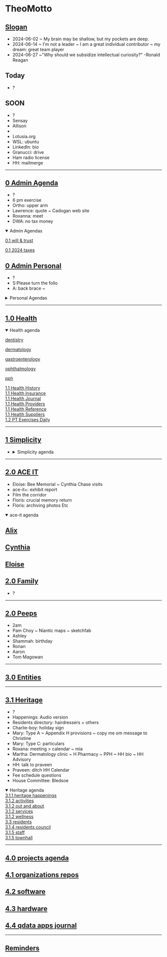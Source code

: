 # TheoMotto

## <a href="" onclick="parent.location.hash=&quot;https://api.github.com/repos/theo-armour/pages/contents/00-snippets/1-slogan-of-the-day.md&quot;">Slogan</a>

* 2024-06-02 ~ My brain may be shallow, but my pockets are deep.
* 2024-06-14 ~ I'm not a leader ~ I am a great individual contributor ~ my dream: great team player
* 2024-06-27 ~"Why should we subsidize intellectual curiosity?" -Ronald Reagan

## Today

* ?

## SOON

* ?
* Sensay
* Allison
*   
* Lotusia.org
* WSL: ubuntu
* LinkedIn: bio
* Granucci: drive
* Ham radio license
* HH: mailmerge

***

## <a href="" onclick="parent.location.hash=&quot;https://api.github.com/repos/theo-armour/agenda/contents/0-admin/0-admin-agenda.md&quot;">0 Admin Agenda</a>

* ?
* 6 pm exercise
* Ortho: upper arm
* Lawrence: quote ~ Cadogan web site
* Roxanna: meet
* DWA: no tax money

<details open=""><summary>Admin Agendas</summary><p></p><p><a href="" onclick="parent.location.hash=&quot;https://api.github.com/repos/theo-armour/agenda/contents/0-admin/will-trust/0-will-trust-agenda.md&quot;">0.1 will &amp; trust</a><br></p><p><a href="" onclick="parent.location.hash=&quot;https://api.github.com/repos/theo-armour/agenda/contents/0-admin/taxes/0-2024-taxes-agenda.md&quot;">0.1 2024 taxes</a><br></p></details>

## <a href="" onclick="parent.location.hash=&quot;https://api.github.com/repos/theo-armour/agenda/contents/0-admin-personal/0-admin-personal.md&quot;">0 Admin Personal</a>

* ?
* S:Please turn the follo
* A: back brace ~ 

<details><summary>Personal Agendas</summary><p></p><p><a href="" onclick="parent.location.hash=&quot;https://api.github.com/repos/theo-armour/agenda/contents/1-schedule-weekly.md&quot;">0.1-schedule-day</a>s-of-week<br><a href="" onclick="parent.location.hash=&quot;https://api.github.com/repos/theo-armour/agenda/contents/1-schedule-daily.md&quot;">0.1-schedule-daily</a><br><a href="" onclick="parent.location.hash=&quot;https://api.github.com/repos/theo-armour/agenda/contents/1-notes.md&quot;">0.1-notes</a><br></p><p></p></details>

***

## <a href="" onclick="parent.location.hash=&quot;https://api.github.com/repos/theo-armour/agenda/contents/1-health/0-health-agenda.md&quot;">1.0 Health</a>

<details open=""><summary>Health agenda</summary><p></p><p><a href="" onclick="parent.location.hash=&quot;https://api.github.com/repos/theo-armour/agenda/contents/1-health/dentistry.md&quot;">dentistry</a><br></p><p><a href="" onclick="parent.location.hash=&quot;https://api.github.com/repos/theo-armour/agenda/contents/1-health/dermatology.md&quot;">dermatology</a><br></p><p><a href="" onclick="parent.location.hash=&quot;https://api.github.com/repos/theo-armour/agenda/contents/1-health/gastroenterology.md&quot;">gastroenterology</a><br></p><p><a href="" onclick="parent.location.hash=&quot;https://api.github.com/repos/theo-armour/agenda/contents/1-health/ophthalmology.md&quot;">ophthalmology</a><br></p><p><a href="" onclick="parent.location.hash=&quot;https://api.github.com/repos/theo-armour/agenda/contents/1-health/2-pph.md&quot;">pph</a><br></p><p><a href="" onclick="parent.location.hash=&quot;https://api.github.com/repos/theo-armour/agenda/contents/1-health/1-health-history.md&quot;">1.1 Health History</a><br><a href="" onclick="parent.location.hash=&quot;https://api.github.com/repos/theo-armour/agenda/contents/1-health/1-health-insurance.md&quot;">1.1 Health Insurance</a><br><a href="" onclick="parent.location.hash=&quot;https://api.github.com/repos/theo-armour/agenda/contents/1-health/1-health-journal.md&quot;">1.1 Health Journal</a><br><a href="" onclick="parent.location.hash=&quot;https://api.github.com/repos/theo-armour/agenda/contents/1-health/1-health-providers.md&quot;">1.1 Health Providers</a><br><a href="" onclick="parent.location.hash=&quot;https://api.github.com/repos/theo-armour/agenda/contents/1-health/1-health-reference.md&quot;">1.1 Health Reference</a><br><a href="" onclick="parent.location.hash=&quot;https://api.github.com/repos/theo-armour/agenda/contents/1-health/1-health-suppliers.md&quot;">1.1 Health Suppliers</a><br><a href="" onclick="parent.location.hash=&quot;https://api.github.com/repos/theo-armour/agenda/contents/1-health/2-pt-exercise-routines-daily.md&quot;">1.2 PT Exercises Daily</a><br></p></details>

***

## <a href="" onclick="parent.location.hash=&quot;https://api.github.com/repos/theo-armour/agenda/contents/1-simplicity/0-simplicity-agenda.md&quot;">1 Simplicity</a>

* <details><summary>Simplicity agenda</summary><p><a href="" onclick="parent.location.hash=&quot;https://api.github.com/repos/theo-armour/agenda/contents/1-simplicity/archiving/0-archiving-agenda.md&quot;">1.1 Archiving</a></p><p><a href="" onclick="parent.location.hash=&quot;https://api.github.com/repos/theo-armour/agenda/contents/1-simplicity/claudia/0-archiving-agenda.md&quot;">1.2 Claudia</a></p><p>* ?</p><p></p></details>

***

## <a href="" onclick="parent.location.hash=&quot;https://api.github.com/repos/theo-armour/agenda/contents/2-ace-it/0-ace-it-agenda.md&quot;">2.0 ACE IT</a>

* Eloise: Bee Memorial ~ Cynthia Chase visits
* ace-it+: exhibit report
* Film the corridor
* Floris: crucial memory return
* Floris: archiving photos Etc

<details open=""><summary>ace-it agenda</summary><h2 id="ahrefonclickparentlocationhashquothttpsapigithubcomrepostheoarmouragendacontents2aceitalixmdquotalixa"><a href="" onclick="parent.location.hash=&quot;https://api.github.com/repos/theo-armour/agenda/contents/2-ace-it/alix.md&quot;">Alix</a></h2><p></p><h2 id="ahrefonclickparentlocationhashquothttpsapigithubcomrepostheoarmouragendacontents2aceitcynthiamdquotcynthiaa"><a href="" onclick="parent.location.hash=&quot;https://api.github.com/repos/theo-armour/agenda/contents/2-ace-it/cynthia.md&quot;">Cynthia</a></h2><p></p><h2 id="ahrefonclickparentlocationhashquothttpsapigithubcomrepostheoarmouragendacontents2aceiteloisemdquoteloisea"><a href="" onclick="parent.location.hash=&quot;https://api.github.com/repos/theo-armour/agenda/contents/2-ace-it/eloise.md&quot;">Eloise</a></h2><p></p></details>

## <a href="" onclick="parent.location.hash=&quot;https://api.github.com/repos/theo-armour/agenda/contents/2-family/0-family-agenda.md&quot;">2.0 Family</a>

* ?

***

## <a href="" onclick="parent.location.hash=&quot;https://api.github.com/repos/theo-armour/agenda/contents/2-peeps/0-peeps-agenda.md&quot;">2.0 Peeps</a>

* 2am
* Pam Choy ~ Niantic maps ~ sketchfab
* Ashley
* Shammah: birthday
* Ronan
* Aaron
* Tom Magowan

***

## <a href="" onclick="parent.location.hash=&quot;https://api.github.com/repos/theo-armour/agenda/contents/3-0-entities/0-entities-agenda.md&quot;">3.0 Entities</a>

***

## <a href="" onclick="parent.location.hash=&quot;https://api.github.com/repos/theo-armour/agenda/contents/3-1-heritage/0-heritage-agenda.md&quot;">3.1 Heritage</a>

* ?
* Happenings: Audio version
* Residents directory: hairdressers + others
* Charlie-boy: holiday sign
* Mary: Type A ~ Appendix H provisions ~ copy me om message to Christine
* Mary: Type C: particulars
* Roxana: meeting > calendar ~ mia
* Martha: Dermatology clinic ~ H Pharmacy ~ PPH ~ HH bio ~ HH Advisory
* HH: talk to praveen
* Praveen: ditch HH Calendar
* Fee schedule questions
* House Committee: Bledsoe

<details open=""><summary>Heritage agenda</summary> <a href="" onclick="parent.location.hash=&quot;https://api.github.com/repos/theo-armour/agenda/contents/3-1-heritage/3-1-heritage-happenings/0-heritage-happenings-agenda.md&quot;">3.1.1 heritage happenings</a><br><a href="" onclick="parent.location.hash=&quot;https://api.github.com/repos/theo-armour/agenda/contents/3-1-heritage/3-2-activities/0-activities.md&quot;">3.1.2 activities</a><br><a href="" onclick="parent.location.hash=&quot;https://api.github.com/repos/theo-armour/agenda/contents/3-1-heritage/3-2-out-and-about/0-out-and-about.md&quot;">3.1.2 out and about</a><br><a href="" onclick="parent.location.hash=&quot;https://api.github.com/repos/theo-armour/agenda/contents/3-1-heritage/3-2-services/0-services.md&quot;">3.1.2 services</a><br><a href="" onclick="parent.location.hash=&quot;https://api.github.com/repos/theo-armour/agenda/contents/3-1-heritage/3-2-wellness/0-wellness.md&quot;">3.1.2 wellness</a><br><a href="" onclick="parent.location.hash=&quot;https://api.github.com/repos/theo-armour/agenda/contents/3-1-heritage/3-3-residents/0-residents.md&quot;">3.3 residents</a><br><a href="" onclick="parent.location.hash=&quot;https://api.github.com/repos/theo-armour/agenda/contents/3-1-heritage/3-4-residents-council/1-residents-council.md&quot;">3.1.4 residents council</a><br><a href="" onclick="parent.location.hash=&quot;https://api.github.com/repos/theo-armour/agenda/contents/3-1-heritage/3-5-staff/1-staff.md&quot;">3.1.5 staff</a><br><a href="" onclick="parent.location.hash=&quot;https://api.github.com/repos/theo-armour/agenda/contents/3-1-heritage/3-5-townhall/0-townhall.md&quot;">3.1.5 townhall</a></details>

***

## <a href="" onclick="parent.location.hash=&quot;https://api.github.com/repos/theo-armour/agenda/contents/4-0-projects/0-projects-agenda.md&quot;">4.0 projects agenda<br></a>

## <a href="" onclick="parent.location.hash=&quot;https://api.github.com/repos/theo-armour/agenda/contents/4-1-organizations-repos/0-organizations-repos.md&quot;">4.1 organizations repos<br></a>

## <a href="" onclick="parent.location.hash=&quot;https://api.github.com/repos/theo-armour/agenda/contents/4-2-software/0-software-agenda.md&quot;">4.2 software<br></a>

## <a href="" onclick="parent.location.hash=&quot;https://api.github.com/repos/theo-armour/agenda/contents/4-3-hardware/0-hardware-agenda.md&quot;">4.3 hardware<br></a>

## <a href="" onclick="parent.location.hash=&quot;https://api.github.com/repos/theo-armour/agenda/contents/4-4-qdata-apps-journal/0-qdata.md&quot;">4.4 qdata apps journal</a>

***

## <a href="" onclick="parent.location.hash=&quot;https://api.github.com/repos/theo-armour/agenda/contents/0-reminders.md&quot;">Reminders</a>